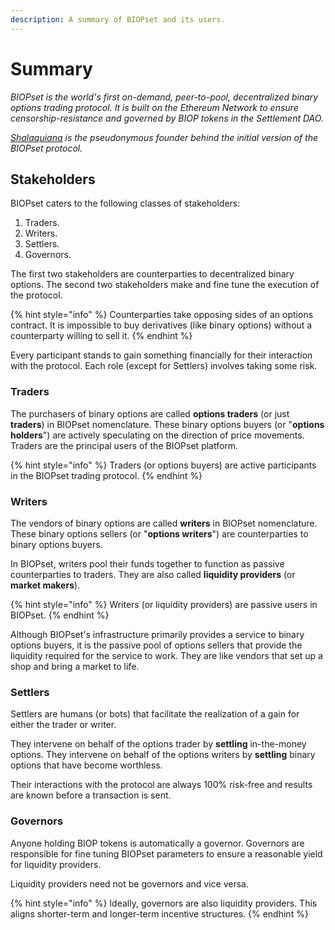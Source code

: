 ```yaml
---
description: A summary of BIOPset and its users.
---
```


# Summary

_BIOPset is the world's first on-demand, peer-to-pool, decentralized binary options trading protocol. It is built on the Ethereum Network to ensure censorship-resistance and governed by BIOP tokens in the Settlement DAO._

[_Shalaquiana_](https://twitter.com/shalaquiana) _is the pseudonymous founder behind the initial version of the BIOPset protocol._

## Stakeholders

BIOPset caters to the following classes of stakeholders:

1. Traders.
2. Writers.
3. Settlers.
4. Governors.

The first two stakeholders are counterparties to decentralized binary options. The second two stakeholders make and fine tune the execution of the protocol.

{% hint style="info" %}
Counterparties take opposing sides of an options contract. It is impossible to buy derivatives \(like binary options\) without a counterparty willing to sell it.
{% endhint %}

Every participant stands to gain something financially for their interaction with the protocol. Each role (except for Settlers) involves taking some risk.

### Traders

The purchasers of binary options are called **options traders** \(or just **traders**\) in BIOPset nomenclature. These binary options buyers \(or "**options holders**"\) are actively speculating on the direction of price movements. Traders are the principal users of the BIOPset platform.

{% hint style="info" %}
Traders \(or options buyers\) are active participants in the BIOPset trading protocol.
{% endhint %}

### Writers

The vendors of binary options are called **writers** in BIOPset nomenclature. These binary options sellers \(or "**options writers**"\) are counterparties to binary options buyers.

In BIOPset, writers pool their funds together to function as passive counterparties to traders. They are also called **liquidity providers** \(or **market makers**\).

{% hint style="info" %}
Writers \(or liquidity providers\) are passive users in BIOPset.
{% endhint %}

Although BIOPset's infrastructure primarily provides a service to binary options buyers, it is the passive pool of options sellers that provide the liquidity required for the service to work. They are like vendors that set up a shop and bring a market to life.

### Settlers

Settlers are humans \(or bots\) that facilitate the realization of a gain for either the trader or writer.

They intervene on behalf of the options trader by **settling** in-the-money options. They intervene on behalf of the options writers by **settling** binary options that have become worthless.

Their interactions with the protocol are always 100% risk-free and results are known before a transaction is sent.

### Governors

Anyone holding BIOP tokens is automatically a governor. Governors are responsible for fine tuning BIOPset parameters to ensure a reasonable yield for liquidity providers. 

Liquidity providers need not be governors and vice versa.

{% hint style="info" %}
Ideally, governors are also liquidity providers. This aligns shorter-term and longer-term incentive structures.
{% endhint %}

